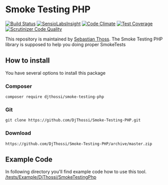 # Smoke Testing PHP
[![Build Status](https://travis-ci.org/DjThossi/smoke-testing-php.svg?branch=master)](https://travis-ci.org/DjThossi/smoke-testing-php)
[![SensioLabsInsight](https://insight.sensiolabs.com/projects/0b560329-7a15-4990-9949-2c5047477b85/mini.png)](https://insight.sensiolabs.com/projects/0b560329-7a15-4990-9949-2c5047477b85)
[![Code Climate](https://codeclimate.com/github/DjThossi/smoke-testing-php/badges/gpa.svg)](https://codeclimate.com/github/DjThossi/smoke-testing-php)
[![Test Coverage](https://codeclimate.com/github/DjThossi/smoke-testing-php/badges/coverage.svg)](https://codeclimate.com/github/DjThossi/smoke-testing-php/coverage)
[![Scrutinizer Code Quality](https://scrutinizer-ci.com/g/DjThossi/smoke-testing-php/badges/quality-score.png?b=master)](https://scrutinizer-ci.com/g/DjThossi/smoke-testing-php/?branch=master)

This repository is maintained by [Sebastian Thoss](http://www.sebastianthoss.de).
The Smoke Testing PHP library is supposed to help you doing proper SmokeTests

## How to install
You have several options to install this package

### Composer
`composer require djthossi/smoke-testing-php`

### Git
`git clone https://github.com/DjThossi/Smoke-Testing-PHP.git`

### Download
`https://github.com/DjThossi/Smoke-Testing-PHP/archive/master.zip`

## Example Code
In following directory you'll find example code how to use this tool.
[/tests/Example/DjThossi/SmokeTestingPhp](https://github.com/DjThossi/smoke-testing-php/tree/master/tests/Example/DjThossi/SmokeTestingPhp)
